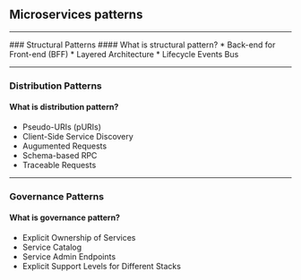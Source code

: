 ##  Microservices patterns

<hr> 
### Structural Patterns
#### What is structural pattern?
* Back-end for Front-end (BFF)
* Layered Architecture
* Lifecycle Events Bus

<hr> 

### Distribution Patterns
#### What is distribution pattern?
* Pseudo-URIs (pURIs)
* Client-Side Service Discovery
* Augumented Requests
* Schema-based RPC
* Traceable Requests

<hr> 

### Governance Patterns
#### What is governance pattern?
* Explicit Ownership of Services
* Service Catalog
* Service Admin Endpoints
* Explicit Support Levels for Different Stacks

